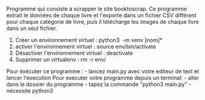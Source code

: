Programme qui consiste à scrapper le site booktoscrap. Ce programme extrait le données de chaque livre
et l'exporte dans un fichier CSV différent pour chaque catégorie de livre, puis il télécharge les images de chaque livre
dans un seul fichier.

1. Créer un environnement virtuel : python3  -m venv [nom]*
2. activer l'environnement virtuel : source env/bin/activate
3. Désactiver l'environnement virtuel : deactivate
4. Supprimer un virtualenv : rm -r env/

Pour éxécuter ce programme :
	- lancez main.py avec votre editeur de text et lancer l'execution
Pour executer votre programme depuis un terminal:
	- aller dans le dossier du programme
	- tapez la commande "python3 main.py"
	- nécessite python3